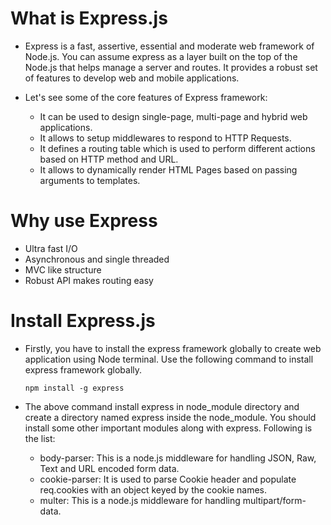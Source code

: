 # What is Express.js
- Express is a fast, assertive, essential and moderate web framework of Node.js. You can assume express as a layer built on the top of the Node.js that helps manage a server and routes. It provides a robust set of features to develop web and mobile applications.

- Let's see some of the core features of Express framework:

  - It can be used to design single-page, multi-page and hybrid web applications.
  - It allows to setup middlewares to respond to HTTP Requests.
  - It defines a routing table which is used to perform different actions based on HTTP method and URL.
  - It allows to dynamically render HTML Pages based on passing arguments to templates.

# Why use Express
- Ultra fast I/O
- Asynchronous and single threaded
- MVC like structure
- Robust API makes routing easy


# Install Express.js
- Firstly, you have to install the express framework globally to create web application using Node terminal. Use the following command to install express framework globally.

  ```npm install -g express  ```
  
- The above command install express in node_module directory and create a directory named express inside the node_module. You should install some other important modules along with express. Following is the list:
  - body-parser: This is a node.js middleware for handling JSON, Raw, Text and URL encoded form data.
  - cookie-parser: It is used to parse Cookie header and populate req.cookies with an object keyed by the cookie names.
  - multer: This is a node.js middleware for handling multipart/form-data.

